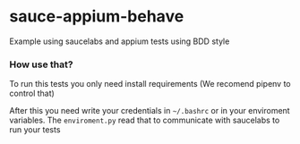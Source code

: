 # sauce-appium-behave

Example using saucelabs and appium tests using BDD style


### How use that?

To run this tests you only need install requirements (We recomend pipenv to control that)

After this you need write your credentials in `~/.bashrc` or in your enviroment variables. The `enviroment.py` read that to communicate with saucelabs to run your tests
